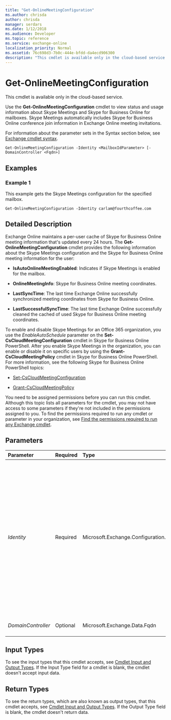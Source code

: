 ```yaml
---
title: "Get-OnlineMeetingConfiguration"
ms.author: chrisda
author: chrisda
manager: serdars
ms.date: 1/12/2018
ms.audience: Developer
ms.topic: reference
ms.service: exchange-online
localization_priority: Normal
ms.assetid: 76c698d3-7b0c-444e-bfdd-da4ecd906300
description: "This cmdlet is available only in the cloud-based service."
---
```


# Get-OnlineMeetingConfiguration

This cmdlet is available only in the cloud-based service.
  
Use the **Get-OnlineMeetingConfiguration** cmdlet to view status and usage information about Skype Meetings and Skype for Business Online for mailboxes. Skype Meetings automatically includes Skype for Business Online conference join information in Exchange Online meeting invitations.
  
For information about the parameter sets in the Syntax section below, see [Exchange cmdlet syntax](https://technet.microsoft.com/library/bb123552.aspx).
  
```
Get-OnlineMeetingConfiguration -Identity <MailboxIdParameter> [-DomainController <Fqdn>]
```

## Examples
<a name="Examples"> </a>

### Example 1

This example gets the Skype Meetings configuration for the specified mailbox.
  
```
Get-OnlineMeetingConfiguration -Identity carlam@fourthcoffee.com
```

## Detailed Description
<a name="DetailedDescription"> </a>

Exchange Online maintains a per-user cache of Skype for Business Online meeting information that's updated every 24 hours. The **Get-OnlineMeetingConfiguration** cmdlet provides the following information about the Skype Meetings configuration and the Skype for Business Online meeting information for the user:
  
- **IsAutoOnlineMeetingEnabled**: Indicates if Skype Meetings is enabled for the mailbox.
    
- **OnlineMeetingInfo**: Skype for Business Online meeting coordinates.
    
- **LastSyncTime**: The last time Exchange Online successfully synchronized meeting coordinates from Skype for Business Online.
    
- **LastSuccessfulSyncTime**: The last time Exchange Online successfully cleaned the cached of used Skype for Business Online meeting coordinates.
    
To enable and disable Skype Meetings for an Office 365 organization, you use the  _EnableAutoSchedule_ parameter on the **Set-CsCloudMeetingConfiguration** cmdlet in Skype for Business Online PowerShell. After you enable Skype Meetings in the organization, you can enable or disable it on specific users by using the **Grant-CsCloudMeetingPolicy** cmdlet in Skype for Business Online PowerShell. For more information, see the following Skype for Business Online PowerShell topics:
  
- [Set-CsCloudMeetingConfiguration](https://go.microsoft.com/fwlink/p/?LinkId=826065)
    
- [Grant-CsCloudMeetingPolicy](https://go.microsoft.com/fwlink/p/?LinkId=826066)
    
You need to be assigned permissions before you can run this cmdlet. Although this topic lists all parameters for the cmdlet, you may not have access to some parameters if they're not included in the permissions assigned to you. To find the permissions required to run any cmdlet or parameter in your organization, see [Find the permissions required to run any Exchange cmdlet](https://technet.microsoft.com/library/mt432940.aspx).
  
## Parameters
<a name="DetailedDescription"> </a>

|**Parameter**|**Required**|**Type**|**Description**|
|:-----|:-----|:-----|:-----|
| _Identity_ <br/> |Required  <br/> |Microsoft.Exchange.Configuration.Tasks.MailboxIdParameter  <br/> | The _Identity_ parameter specifies the mailbox that you want to view. You can use any value that uniquely identifies the mailbox. <br/>  For example: <br/>  Name <br/>  Display name <br/>  Alias <br/>  Distinguished name (DN) <br/>  Canonical DN <br/>  _\<domain name\>_\ _\<account name\>_ <br/>  Email address <br/>  GUID <br/> **LegacyExchangeDN** <br/> **SamAccountName** <br/>  User ID or user principal name (UPN) <br/> |
| _DomainController_ <br/> |Optional  <br/> |Microsoft.Exchange.Data.Fqdn  <br/> |This parameter is reserved for internal Microsoft use.  <br/> |
   
## Input Types
<a name="InputTypes"> </a>

To see the input types that this cmdlet accepts, see [Cmdlet Input and Output Types](http://go.microsoft.com/fwlink/p/?linkId=616387). If the Input Type field for a cmdlet is blank, the cmdlet doesn't accept input data.
  
## Return Types
<a name="ReturnTypes"> </a>

To see the return types, which are also known as output types, that this cmdlet accepts, see [Cmdlet Input and Output Types](http://go.microsoft.com/fwlink/p/?linkId=616387). If the Output Type field is blank, the cmdlet doesn't return data.
  

